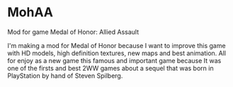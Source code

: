 # MohAA
Mod for game Medal of Honor: Allied Assault

I'm making a mod for Medal of Honor because I want to improve this game with HD models, high definition textures, new maps and best animation. All for enjoy as a new game this famous and important game because It was one of the firsts and best 2WW games about a sequel that was born in PlayStation by hand of Steven Spilberg.
